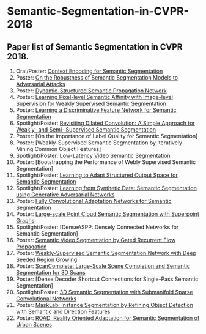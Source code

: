 # Semantic-Segmentation-in-CVPR-2018

## Paper list of Semantic Segmentation in CVPR 2018.


1. Oral/Poster: [Context Encoding for Semantic Segmentation](https://arxiv.org/abs/1803.08904)
2. Poster: [On the Robustness of Semantic Segmentation Models to Adversarial Attacks](https://arxiv.org/abs/1711.09856)
3. Poster: [Dynamic-Structured Semantic Propagation Network](https://arxiv.org/abs/1803.06067)
4. Poster: [Learning Pixel-level Semantic Affinity with Image-level Supervision for Weakly Supervised Semantic Segmentation](https://arxiv.org/abs/1803.10464)
5. Poster: [Learning a Discriminative Feature Network for Semantic Segmentation](https://arxiv.org/abs/1804.09337)
6. Spotlight/Poster: [Revisiting Dilated Convolution: A Simple Approach for Weakly- and Semi- Supervised Semantic Segmentation](https://arxiv.org/abs/1805.04574)
7. Poster: [On the Importance of Label Quality for Semantic Segmentation]
8. Poster: [Weakly-Supervised Semantic Segmentation by Iteratively Mining Common Object Features]
9. Spotlight/Poster: [Low-Latency Video Semantic Segmentation](https://arxiv.org/abs/1804.00389)
10. Poster: [Bootstrapping the Performance of Webly Supervised Semantic Segmentation]
11. Spotlight/Poster: [Learning to Adapt Structured Output Space for Semantic Segmentation](https://arxiv.org/abs/1802.10349)
12. Spotlight/Poster: [Learning from Synthetic Data: Semantic Segmentation using Generative Adversarial Networks](https://arxiv.org/abs/1711.06969)
13. Poster: [Fully Convolutional Adaptation Networks for Semantic Segmentation](https://arxiv.org/abs/1804.08286)
14. Poster: [Large-scale Point Cloud Semantic Segmentation with Superpoint Graphs](https://arxiv.org/abs/1711.09869)
15. Spotlight/Poster: [DenseASPP: Densely Connected Networks for Semantic Segmentation]
16. Poster: [Semantic Video Segmentation by Gated Recurrent Flow Propagation](https://arxiv.org/abs/1612.08871)
17. Poster: [Weakly-Supervised Semantic Segmentation Network with Deep Seeded Region Growing](https://speedinghzl.github.io/publication/dsrg/)
18. Poster: [ScanComplete: Large-Scale Scene Completion and Semantic Segmentation for 3D Scans](https://arxiv.org/abs/1712.10215)
19. Poster: [Dense Decoder Shortcut Connections for Single-Pass Semantic Segmentation]
20. Spotlight/Poster: [3D Semantic Segmentation with Submanifold Sparse Convolutional Networks](https://arxiv.org/abs/1711.10275)
21. Poster: [MaskLab: Instance Segmentation by Refining Object Detection with Semantic and Direction Features](https://arxiv.org/abs/1712.04837)
22. Poster: [ROAD: Reality Oriented Adaptation for Semantic Segmentation of Urban Scenes](https://arxiv.org/abs/1711.11556)
